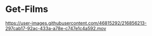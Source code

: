 # Get-Films


https://user-images.githubusercontent.com/46815292/216856213-297cab17-92ac-433a-a78e-c747e1c4a592.mov

